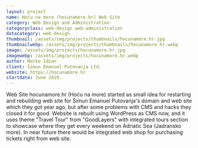 ```yaml
---
layout: project
name: Hoću na more (hocunamore.hr) Web Site
category: Web Design and Administration
categoryclass: web-design web-administration
datacategory: web-design
thumbnail: /assets/img/projects/thumbnails/hocunamore.hr.jpg
thumbnailwebp: /assets/img/projects/thumbnails/hocunamore.hr.webp
image: /assets/img/projects/hocunamore.hr.jpg
imagewebp: /assets/img/projects/hocunamore.hr.webp
author: Marko Idzan
client: Šimun Emanuel Putovanja Ltd.
website: https://hocunamore.hr
startdate: June 2019.
---
```

Web Site hocunamore.hr (Hoću na more) started as small idea for restarting and rebuilding web site for Šimun Emanuel Putovanja's domain and web site which they got year ago, but after some problems with CMS and hacks they closed it for good. Website is rebuilt using WordPress as CMS now, and it uses theme "Travel Tour" from "GoodLayers" with integrated tours section to showcase where they get every weekend on Adriatic Sea (Jadransko more). In near future there would be integrated web shop for purchasing tickets right from web site.